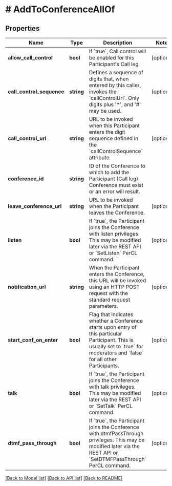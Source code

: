 # # AddToConferenceAllOf

## Properties

Name | Type | Description | Notes
------------ | ------------- | ------------- | -------------
**allow_call_control** | **bool** | If &#x60;true&#x60;, Call control will be enabled for this Participant&#39;s Call leg. | [optional]
**call_control_sequence** | **string** | Defines a sequence of digits that, when entered by this caller, invokes the &#x60;callControlUrl&#x60;. Only digits plus &#39;*&#39;, and &#39;#&#39; may be used. | [optional]
**call_control_url** | **string** | URL to be invoked when this Participant enters the digit sequence defined in the &#x60;callControlSequence&#x60; attribute. | [optional]
**conference_id** | **string** | ID of the Conference to which to add the Participant (Call leg). Conference must exist or an error will result. |
**leave_conference_url** | **string** | URL to be invoked when the Participant leaves the Conference. | [optional]
**listen** | **bool** | If &#x60;true&#x60;, the Participant joins the Conference with listen privileges. This may be modified later via the REST API or &#x60;SetListen&#x60; PerCL command. | [optional]
**notification_url** | **string** | When the Participant enters the Conference, this URL will be invoked using an HTTP POST request with the standard request parameters. | [optional]
**start_conf_on_enter** | **bool** | Flag that indicates whether a Conference starts upon entry of this particular Participant. This is usually set to &#x60;true&#x60; for moderators and &#x60;false&#x60; for all other Participants. | [optional]
**talk** | **bool** | If &#x60;true&#x60;, the Participant joins the Conference with talk privileges. This may be modified later via the REST API or &#x60;SetTalk&#x60; PerCL command. | [optional]
**dtmf_pass_through** | **bool** | If &#x60;true&#x60;, the Participant joins the Conference with dtmfPassThrough privileges. This may be modified later via the REST API or &#x60;SetDTMFPassThrough&#x60; PerCL command. | [optional]

[[Back to Model list]](../../README.md#models) [[Back to API list]](../../README.md#endpoints) [[Back to README]](../../README.md)
